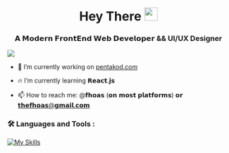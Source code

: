 <h1 align="center">
  Hey There
  <img src="https://media.giphy.com/media/hvRJCLFzcasrR4ia7z/giphy.gif" width="30px"/>
</h1>
<h3 align="center">𝗔 𝗠𝗼𝗱𝗲𝗿𝗻 𝗙𝗿𝗼𝗻𝘁𝗘𝗻𝗱 𝗪𝗲𝗯 𝗗𝗲𝘃𝗲𝗹𝗼𝗽𝗲𝗿 && UI/UX Designer</h3>


![](https://komarev.com/ghpvc/?username=fhoas)

- 🔭 I’m currently working on [pentakod.com](https://pentakod.com)

- 🔥 I’m currently learning 𝗥𝗲𝗮𝗰𝘁.𝗷𝘀

- 📫 How to reach me: @𝗳𝗵𝗼𝗮𝘀 (𝗼𝗻 𝗺𝗼𝘀𝘁 𝗽𝗹𝗮𝘁𝗳𝗼𝗿𝗺𝘀) 𝗼𝗿 [𝘁𝗵𝗲𝗳𝗵𝗼𝗮𝘀@𝗴𝗺𝗮𝗶𝗹.𝗰𝗼𝗺](mailto:thefhoas@gmail.com)


### :hammer_and_wrench: Languages and Tools :
[![My Skills](https://skills.thijs.gg/icons?i=react,materialui,js,html,css,scss,tailwind,bootstrap,figma,photoshop)](https://skills.thijs.gg)
